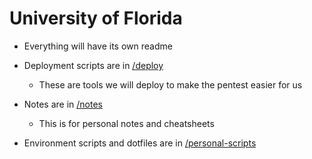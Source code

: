 # University of Florida

* Everything will have its own readme

* Deployment scripts are in [/deploy](deploy)
	* These are tools we will deploy to make the pentest easier for us

* Notes are in [/notes](notes)
	* This is for personal notes and cheatsheets

* Environment scripts and dotfiles are in [/personal-scripts](personal-scripts)

